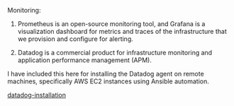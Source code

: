 
Monitoring:

1) Prometheus is an open-source monitoring tool, and Grafana is a visualization dashboard for metrics
   and traces of the infrastructure that we provision and configure for alerting.

2) Datadog is a commercial product for infrastructure monitoring and application performance management (APM).

I have included this here for installing the Datadog agent on remote machines, specifically AWS EC2 instances
  using Ansible automation.

[datadog-installation](https://github.com/thangacodes/monitoring/tree/ddog/datadog)




